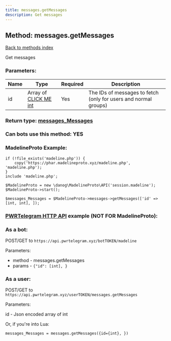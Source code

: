 ```yaml
---
title: messages.getMessages
description: Get messages
---
```

## Method: messages.getMessages  
[Back to methods index](index.md)


Get messages

### Parameters:

| Name     |    Type       | Required | Description |
|----------|---------------|----------|-------------|
|id|Array of [CLICK ME int](../types/int.md) | Yes|The IDs of messages to fetch (only for users and normal groups)|


### Return type: [messages\_Messages](../types/messages_Messages.md)

### Can bots use this method: **YES**


### MadelineProto Example:


```
if (!file_exists('madeline.php')) {
    copy('https://phar.madelineproto.xyz/madeline.php', 'madeline.php');
}
include 'madeline.php';

$MadelineProto = new \danog\MadelineProto\API('session.madeline');
$MadelineProto->start();

$messages_Messages = $MadelineProto->messages->getMessages(['id' => [int, int], ]);
```

### [PWRTelegram HTTP API](https://pwrtelegram.xyz) example (NOT FOR MadelineProto):

### As a bot:

POST/GET to `https://api.pwrtelegram.xyz/botTOKEN/madeline`

Parameters:

* method - messages.getMessages
* params - `{"id": [int], }`



### As a user:

POST/GET to `https://api.pwrtelegram.xyz/userTOKEN/messages.getMessages`

Parameters:

id - Json encoded  array of int




Or, if you're into Lua:

```
messages_Messages = messages.getMessages({id={int}, })
```

